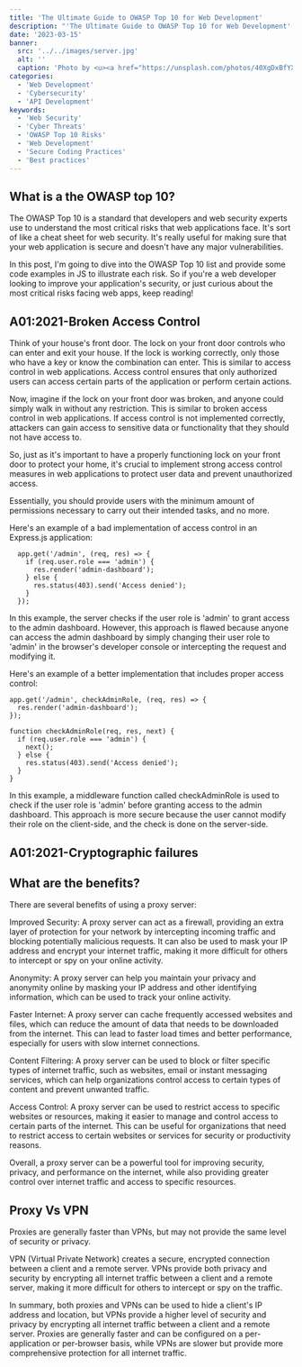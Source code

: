 ```yaml
---
title: 'The Ultimate Guide to OWASP Top 10 for Web Development'
description: "'The Ultimate Guide to OWASP Top 10 for Web Development' is a comprehensive resource for developers looking to secure their web applications against the most common security threats. This guide covers the top 10 vulnerabilities identified by OWASP, providing in-depth explanations and practical tips for mitigating each risk. Whether you're a seasoned developer or just starting out, this guide will help you build more secure web applications and protect your users' data."
date: '2023-03-15'
banner:
  src: '../../images/server.jpg'
  alt: ''
  caption: 'Photo by <u><a href="https://unsplash.com/photos/40XgDxBfYXM">Jordan Harrison</a></u>'
categories:
  - 'Web Development'
  - 'Cybersecurity'
  - 'API Development'
keywords:
  - 'Web Security'
  - 'Cyber Threats'
  - 'OWASP Top 10 Risks'
  - 'Web Development'
  - 'Secure Coding Practices'
  - 'Best practices'
---
```


## What is a the OWASP top 10?

The OWASP Top 10 is a standard that developers and web security experts use to understand the most critical risks that web applications face. It's sort of like a cheat sheet for web security. It's really useful for making sure that your web application is secure and doesn't have any major vulnerabilities.

In this post, I'm going to dive into the OWASP Top 10 list and provide some code examples in JS to illustrate each risk. So if you're a web developer looking to improve your application's security, or just curious about the most critical risks facing web apps, keep reading!

## A01:2021-Broken Access Control

Think of your house's front door. The lock on your front door controls who can enter and exit your house. If the lock is working correctly, only those who have a key or know the combination can enter. This is similar to access control in web applications. Access control ensures that only authorized users can access certain parts of the application or perform certain actions.

Now, imagine if the lock on your front door was broken, and anyone could simply walk in without any restriction. This is similar to broken access control in web applications. If access control is not implemented correctly, attackers can gain access to sensitive data or functionality that they should not have access to.

So, just as it's important to have a properly functioning lock on your front door to protect your home, it's crucial to implement strong access control measures in web applications to protect user data and prevent unauthorized access.

Essentially, you should provide users with the minimum amount of permissions necessary to carry out their intended tasks, and no more.

Here's an example of a bad implementation of access control in an Express.js application:

```
  app.get('/admin', (req, res) => {
    if (req.user.role === 'admin') {
      res.render('admin-dashboard');
    } else {
      res.status(403).send('Access denied');
    }
  });
```

In this example, the server checks if the user role is 'admin' to grant access to the admin dashboard. However, this approach is flawed because anyone can access the admin dashboard by simply changing their user role to 'admin' in the browser's developer console or intercepting the request and modifying it.

Here's an example of a better implementation that includes proper access control:

```
app.get('/admin', checkAdminRole, (req, res) => {
  res.render('admin-dashboard');
});

function checkAdminRole(req, res, next) {
  if (req.user.role === 'admin') {
    next();
  } else {
    res.status(403).send('Access denied');
  }
}
```

In this example, a middleware function called checkAdminRole is used to check if the user role is 'admin' before granting access to the admin dashboard. This approach is more secure because the user cannot modify their role on the client-side, and the check is done on the server-side.

## A01:2021-Cryptographic failures

## What are the benefits?

There are several benefits of using a proxy server:

Improved Security: A proxy server can act as a firewall, providing an extra layer of protection for your network by intercepting incoming traffic and blocking potentially malicious requests. It can also be used to mask your IP address and encrypt your internet traffic, making it more difficult for others to intercept or spy on your online activity.

Anonymity: A proxy server can help you maintain your privacy and anonymity online by masking your IP address and other identifying information, which can be used to track your online activity.

Faster Internet: A proxy server can cache frequently accessed websites and files, which can reduce the amount of data that needs to be downloaded from the internet. This can lead to faster load times and better performance, especially for users with slow internet connections.

Content Filtering: A proxy server can be used to block or filter specific types of internet traffic, such as websites, email or instant messaging services, which can help organizations control access to certain types of content and prevent unwanted traffic.

Access Control: A proxy server can be used to restrict access to specific websites or resources, making it easier to manage and control access to certain parts of the internet. This can be useful for organizations that need to restrict access to certain websites or services for security or productivity reasons.

Overall, a proxy server can be a powerful tool for improving security, privacy, and performance on the internet, while also providing greater control over internet traffic and access to specific resources.

## Proxy Vs VPN

Proxies are generally faster than VPNs, but may not provide the same level of security or privacy.

VPN (Virtual Private Network) creates a secure, encrypted connection between a client and a remote server. VPNs provide both privacy and security by encrypting all internet traffic between a client and a remote server, making it more difficult for others to intercept or spy on the traffic.

In summary, both proxies and VPNs can be used to hide a client's IP address and location, but VPNs provide a higher level of security and privacy by encrypting all internet traffic between a client and a remote server. Proxies are generally faster and can be configured on a per-application or per-browser basis, while VPNs are slower but provide more comprehensive protection for all internet traffic.
